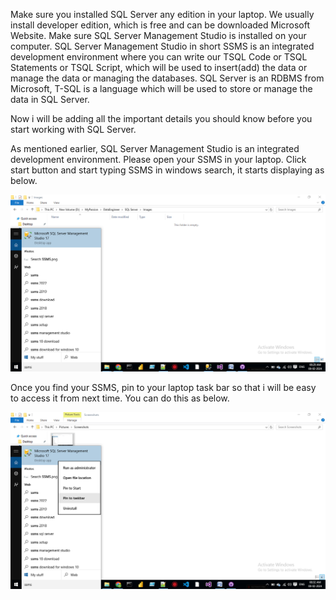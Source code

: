 Make sure you installed SQL Server any edition in your laptop. We usually install developer edition, which is free and can be downloaded Microsoft Website.
Make sure SQL Server Management Studio is installed on your computer.
SQL Server Management Studio in short SSMS is an integrated development environment where you can write our TSQL Code or TSQL Statements  or TSQL Script, 
which will be used to insert(add) the data or manage the data or managing the databases.
SQL Server is an RDBMS from Microsoft, T-SQL is a language which will be used to store or manage the data in SQL Server.

Now i will be adding all the important details you should know before you start working with SQL Server.

As mentioned earlier, SQL Server Management Studio is an integrated development environment. Please open your SSMS in your laptop.
Click start button and start typing SSMS in windows search, it starts displaying as below.

![SQL Server Management Studio](https://github.com/bodempudi/CodeSnippets/blob/master/images/SQLServer/Search-SSMS.png)

Once you find your SSMS, pin to your laptop task bar so that i will be easy to access it from next time. You can do this as below.

![SSMS Pin To Task Bar](https://github.com/bodempudi/CodeSnippets/blob/master/images/SQLServer/SSMS-Pint-Taskbar.png)
